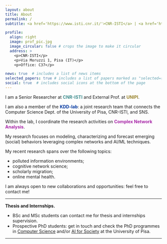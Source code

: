 ```yaml
---
layout: about
title: About
permalink: /
subtitle: <a href='https://www.isti.cnr.it/'>CNR-ISTI</a> | <a href='https://di.unipi.it/'>University of Pisa</a> | <a href='http://kdd.isti.cnr.it/'>KDD Lab</a>. 

profile:
  align: right
  image: prof_pic.jpg
  image_circular: false # crops the image to make it circular
  address: >
    <p>CNR-ISTI</p>
    <p>Via Moruzzi 1, Pisa (IT)</p>
    <p>Office: C37</p>

news: true  # includes a list of news items
selected_papers: true # includes a list of papers marked as "selected={true}"
social: true  # includes social icons at the bottom of the page
---
```


I am a Senior Researcher at <span style="color:#408e8f">**CNR-ISTI**</span> and External Prof. at <span style="color:#9a852e">**UNIPI**</span>.

I am also a member of the <span style="color:#00369f">**KDD-lab**</span>: a joint research team that connects the Computer Science Dept. of the University of Pisa, CNR-ISTI, and SNS.

Within the lab, I coordinate the research activities on <span style="color:#a624a6">**Complex Network Analysis**</span>.

My research focuses on modeling, characterizing and forecast emerging (social) behaviors leveraging complex networks and AI/ML techniques.

My recent research spans over the following topics:
- polluted information environments;
- cognitive network science;
- scholarly migration;
- online mental health.

I am always open to new collaborations and opportunities: feel free to contact me!

---
**Thesis and Internships.**
- BSc and MSc students can contact me for thesis and internships supervision. 
- Prospective PhD students: get in touch and check the PhD programmes in [Computer Science](https://dottorato.unipi.it/index.php/en/component/k2/item/192.html) and/or [AI for Society](https://dottorato.unipi.it/index.php/en/component/k2/item/696.html) at the University of Pisa.

---
<!---
Write your biography here. Tell the world about yourself. Link to your favorite [subreddit](http://reddit.com). You can put a picture in, too. The code is already in, just name your picture `prof_pic.jpg` and put it in the `img/` folder.

Put your address / P.O. box / other info right below your picture. You can also disable any these elements by editing `profile` property of the YAML header of your `_pages/about.md`. Edit `_bibliography/papers.bib` and Jekyll will render your [publications page](/al-folio/publications/) automatically.

Link to your social media connections, too. This theme is set up to use [Font Awesome icons](http://fortawesome.github.io/Font-Awesome/) and [Academicons](https://jpswalsh.github.io/academicons/), like the ones below. Add your Facebook, Twitter, LinkedIn, Google Scholar, or just disable all of them.

-->